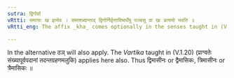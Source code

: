 ```yaml
---
sutra: द्विगोर्वा
vRtti: समायाः ख इत्येव । समाशब्दान्ताद् द्विगोर्निर्वृत्तादिष्वर्थेषु पञ्चसु वा खः प्रत्ययो भवति ॥
vRtti_eng: The affix _kha_ comes optionally in the senses taught in (V. 1. 76), (V. 1. 80), after the word _Sama_, forming a _Dvigu_.

---
```

In the alternative ठञ् will also apply. The _Vartika_ taught in (V.1.20) (प्राग्वतेः संख्यापूर्वपदानां तदन्तग्रहणमलुकि) applies here also. Thus द्विमासीनः or द्वैमासिकः, त्रिमासीनः or त्रैमासिकः ॥
